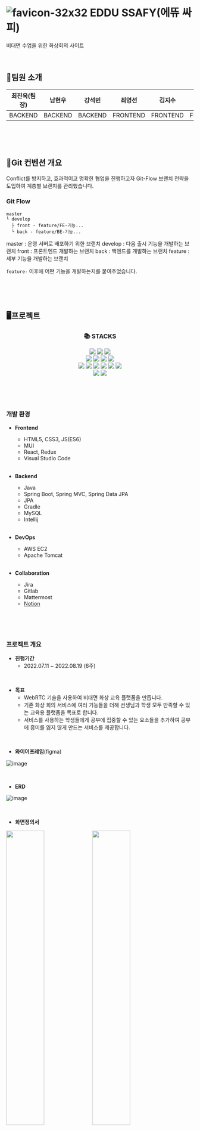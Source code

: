 # ![favicon-32x32](https://user-images.githubusercontent.com/97578458/214900900-cabb5938-b12e-403f-9ef8-.png) EDDU SSAFY(에뜌 싸피)
비대면 수업을 위한 화상회의 사이트

<br/>

## 🧑팀원 소개

|<center>최진욱(팀장)</center>|<center>남현우</center>|<center>강석민</center>|<center>최영선</center>|<center>김지수</center>|<center>박무창</center>|
|:---:|:---:|:---:|:---:|:---:|:---:|
|<center>BACKEND</center>|<center>BACKEND</center>|<center>BACKEND</center>|<center>FRONTEND</center>|<center>FRONTEND</center>|<center>FRONTEND</center>|



<br/><br/><br/>
## 🧭Git 컨벤션 개요
Conflict를 방지하고, 효과적이고 명확한 협업을 진행하고자 Git-Flow 브랜치 전략을 도입하여 계층별 브랜치를 관리했습니다.

### Git Flow
```
master   
└ develop  
  ├ front - feature/FE-기능...  
  └ back - feature/BE-기능...
```
  
master : 운영 서버로 배포하기 위한 브랜치
develop : 다음 출시 기능을 개발하는 브랜치
front : 프론트엔드 개발하는 브랜치
back : 백엔드를 개발하는 브랜치
feature : 세부 기능을 개발하는 브랜치

`feature-` 이후에 어떤 기능을 개발하는지를 붙여주었습니다.


<br/><br/><br/>

## 🖥프로젝트
<div align=center><h3>📚 STACKS</h3></div>

<div align=center>
<img src="https://img.shields.io/badge/java-007396?style=for-the-badge&logo=java&logoColor=white">
<img src="https://img.shields.io/badge/spring-6DB33F?style=for-the-badge&logo=spring&logoColor=white">
<img src="https://img.shields.io/badge/springboot-6DB33F?style=for-the-badge&logo=springboot&logoColor=white">
<br>
<img src="https://img.shields.io/badge/mysql-4479A1?style=for-the-badge&logo=mysql&logoColor=white">
<img src="https://img.shields.io/badge/amazonaws-232F3E?style=for-the-badge&logo=amazonaws&logoColor=white">
<img src="https://img.shields.io/badge/apache tomcat-F8DC75?style=for-the-badge&logo=apachetomcat&logoColor=white">
<img src="https://img.shields.io/badge/linux-FCC624?style=for-the-badge&logo=linux&logoColor=black">  
<br> 
<img src="https://img.shields.io/badge/html5-E34F26?style=for-the-badge&logo=html5&logoColor=white"> 
  <img src="https://img.shields.io/badge/css-1572B6?style=for-the-badge&logo=css3&logoColor=white"> 
  <img src="https://img.shields.io/badge/javascript-F7DF1E?style=for-the-badge&logo=javascript&logoColor=black"> 
  <img src="https://img.shields.io/badge/jquery-0769AD?style=for-the-badge&logo=jquery&logoColor=white">       
  <img src="https://img.shields.io/badge/react-61DAFB?style=for-the-badge&logo=react&logoColor=black"> 
  <img src="https://img.shields.io/badge/node.js-339933?style=for-the-badge&logo=Node.js&logoColor=white">
<br>
  <img src="https://img.shields.io/badge/github-181717?style=for-the-badge&logo=github&logoColor=white">
  <img src="https://img.shields.io/badge/git-F05032?style=for-the-badge&logo=git&logoColor=white">
</div>

<br/><br/><br/>

### 개발 환경
- **Frontend**
  - HTML5, CSS3, JS(ES6)
  - MUI
  - React, Redux
  - Visual Studio Code
  
  <br/>

- **Backend**
  - Java
  - Spring Boot, Spring MVC, Spring Data JPA
  - JPA
  - Gradle
  - MySQL
  - Intellij

  <br/>
  
- **DevOps**
  - AWS EC2
  - Apache Tomcat

  <br/>

- **Collaboration**
  - Jira
  - Gitlab
  - Mattermost
  - [Notion](https://quilted-crime-a4d.notion.site/4bc0f997b5c74a5586f0d43661a7eef8?v=9c866b20939a440fb16084d06b0d2f60)

<br/><br/><br/>

### 프로젝트 개요
- **진행기간**
  - 2022.07.11 ~ 2022.08.19 (6주)

<br/>

- **목표**
    - WebRTC 기술을 사용하여 비대면 화상 교육 플랫폼을 만듭니다.
    - 기존 화상 회의 서비스에 여러 기능들을 더해 선생님과 학생 모두 만족할 수 있는 교육용 플랫폼을 목표로 합니다.
    - 서비스를 사용하는 학생들에게 공부에 집중할 수 있는 요소들을 추가하여 공부에 흥미를 잃지 않게 만드는 서비스를 제공합니다.

<br/>

- **와이어프레임**(figma)

![image](https://user-images.githubusercontent.com/97578458/214900946-69ec59af-9474-4017-8f5a-3647d0c82c46.png)

<br/>

- **ERD**

![image](https://user-images.githubusercontent.com/97578458/214900956-377c26aa-ef4e-4742-86ff-03c3fa3b1551.png)

<br/>

- **화면정의서**

<img src="https://user-images.githubusercontent.com/97578458/214900962-d131f904-b2ea-46b9-a0ea-1ccbc775e9f7.png" width="45%"> <img src="https://user-images.githubusercontent.com/97578458/214900973-8c7658f7-bc30-47c7-91e9-b869d35cf299.png" width="45%">
<img src="https://user-images.githubusercontent.com/97578458/214901461-baa3b89d-5380-4c51-be2f-7e7a33714334.png" width="45%"> <img src="https://user-images.githubusercontent.com/97578458/214901476-c32428ad-a0d6-4773-88c3-7c08641d8713.png" width="45%">
<img src="https://user-images.githubusercontent.com/97578458/214901488-e2a7300f-3502-4e40-8e3b-61e05b0e4dd3.png" width="45%">

<br/>

<img src="https://user-images.githubusercontent.com/97578458/214901752-f09df549-610b-4adc-932d-c4b18720255a.png" width="45%"> <img src="https://user-images.githubusercontent.com/97578458/214901775-668d0411-13f6-481f-a533-b849c1dd8cbb.png" width="45%">
<img src="https://user-images.githubusercontent.com/97578458/214901789-de5635fc-fe99-4ca5-84a2-b56b24da5b43.png" width="45%">

<br/>

- **시퀀스 다이어그램**

<img src="https://user-images.githubusercontent.com/97578458/214901942-b51f1877-1fd9-4ef0-9b68-fb239738bd76.png" width="45%"> <img src="https://user-images.githubusercontent.com/97578458/214901935-e3eb4344-31d9-4fa3-832f-e82c0f20d657.png" width="45%">
<img src="https://user-images.githubusercontent.com/97578458/214901929-fe020fca-c45b-427a-a3c1-61344e227491.png" width="45%"> <img src="https://user-images.githubusercontent.com/97578458/214901922-13ad4868-753c-4a30-8d24-82ffba1896e4.png" width="45%">
<img src="https://user-images.githubusercontent.com/97578458/214901915-e5507f26-8754-4188-b952-74c26680e394.png" width="45%"> <img src="https://user-images.githubusercontent.com/97578458/214901944-3c574a51-6daf-4ebe-8372-ffec093c27b2.png" width="45%">


<br/><br/><br/>

## 📖프로젝트 소개

### 기획 배경

- 코로나19 재유행으로 인해 대면으로 수업하기 어려워진 환경
- 펜데믹으로 인한 비대면 플랫폼의 활성화

### 기획 의도

- 다양한 교육기관에서 교육할 때 도움을 줄 수 있는 기능을 포함한 화상회의 웹 사이트 개발

### 대상 사용자

- 비대면으로 하는 교육환경이 필요한 강사 및 학생들

### 기대 효과

- 비대면 환경에서 집중을 하지 못하는 학생들을 위하여 문제 및 점수를 시각적으로 제공하며 집중도를 높이는 효과

<br/><br/><br/>

## 📌주요 기능

### 회원 가입
![회원가입](https://user-images.githubusercontent.com/97578458/214902209-7a4551ef-0b99-4d0e-aa64-e2ed8e2f4ff2.gif)

### 로그인
![로그인](https://user-images.githubusercontent.com/97578458/214902205-15c1cb69-f79e-49c1-9fd7-d1eae197fee9.gif)

### 개인정보 수정
![개인정보_수정](https://user-images.githubusercontent.com/97578458/214902202-9b2953ab-88de-4b82-838d-d30f399802f4.gif)

### 비밀번호 변경
![비밀번호_변경](https://user-images.githubusercontent.com/97578458/214902196-949845f9-12f8-48b9-8390-916a6498343d.gif)

### 회원 탈퇴
![회원_탈퇴](https://user-images.githubusercontent.com/97578458/214902213-5df95d97-0e19-4139-8d2b-75127149e601.gif)

### 퀴즈 풀기(학생용)
![퀴즈_풀기_학생용_](https://user-images.githubusercontent.com/97578458/214902642-28c86fce-b18e-44f1-a783-3c5d0f9c9e92.gif)

### 방 생성(교수용)
![방_생성_교수용_![방_생성_교수용_](https://user-images.githubusercontent.com/97578458/214902961-3e84f44a-126f-48de-b573-df8f2daa2fe1.gif)

### 퀴즈 생성(교수용)
![퀴즈_생성_교수용_](https://user-images.githubusercontent.com/97578458/214903147-a1269734-16ff-405a-a7d1-099865c6cc30.gif)

### 화면 공유(교수용)
![화면_공유_교수용_](https://user-images.githubusercontent.com/97578458/214903196-2a59f0fd-27e3-45fc-8290-6dd77e85e96c.gif)

### 퀴즈 풀기(교수용)
![퀴즈_풀기_교수용](https://user-images.githubusercontent.com/97578458/214903217-eb9b95bd-ac45-4549-9b68-a27ea541a515.gif)

### 방 나가기(교수용)
![방_나가기_교수용_](https://user-images.githubusercontent.com/97578458/214903249-8b191363-0f87-43f9-b1fa-c5a3e64e3102.gif)




<br/><br/><br/>

## 📃설치 및 실행 가이드
- Frontend
```
$ cd frontend
$ npm i
$ npm run serve
```
- Backend
```
# API server 
$ cd backend
$ gradle wrap # gradle wrapper 없을 경우 실행
$ ./gradlew clean build
$ sudo java -jar "/home/ubuntu/S07P12C111/backend-java/ssafy-web-project-1.0-SNAPSHOT.jar"

# openvidu KMS
$ docker run -p 4443:4443 --rm -e OPENVIDU_SECRET=MY_SECRET openvidu/openvidu-server-kms:2.22.0
```

<br/><br/><br/>

## 🛠프로젝트 빌드 및 배포
- [프로젝트 빌드 및 배포](https://lab.ssafy.com/s07-webmobile1-sub2/S07P12C111/-/blob/master/exec/%ED%94%84%EB%A1%9C%EC%A0%9D%ED%8A%B8_%EB%B9%8C%EB%93%9C_%EB%B0%8F_%EB%B0%B0%ED%8F%AC.md)

<br/><br/><br/>

## ⚙시스템 환경 및 구성
![아키텍쳐](https://user-images.githubusercontent.com/97578458/214903312-bd5e8f9c-1bd1-40c3-9057-4546a2dfccfe.png)


- OS: Windows10, Linux
- Backend Framework: Spring Boot 2.7.1
- Frontend Framework: React 18.2.0
- DB: mysql Ver 8.0.30-0ubuntu0.20.04.2 (Ubuntu)
- WAS: Gradle
- JVM: openJDK (1.8.0_192)
- Node.js: 16.16.0
- npm: 8.5.5
- WebRTC: openVidu 2.22.0
- Docker: 20.10.12
- WEB: Nginx (1.18.0)


<br/><br/><br/>

## 📕프로젝트 후기
- 최진욱: 처음 팀장으로써 제대로된 프로젝트를 마칠 수 있었습니다. 자바, 스프링과 JPA를 사용해서 CRUD를 만들어보고, 컨트롤러, 엔티티, 서비스, 서비스Impl등을 구현해보면서 이해하는 재미를 느꼈습니다. 또한 회원가입을 하면서 JWT토큰을 사용하고 안하고 차이점을 직접 구현해보면서 새로운 기능을 알 수 있었습니다. 아쉬운 점으로는 자바가 처음이라 CRUD에 집중하다보니 오픈비듀와 서버에 대해서 참여를 잘 못했던거에 대해서 아쉬움이 남았습니다. 

- 남현우: 끝까지 재밌게 프로젝트를 마무리 할 수 있었습니다. 꽤 만족스러운 결과물이었지만 그래도 처음에 계획하고 구현하지 못한 많은 기능들이나 하고자 했으나 구현에 실패한 부분이 마음에 남아 아쉽습니다. 다음 프로젝트는 더 멋지게 해보겠습니다. 다음 프로젝트 때도 만나요. 

- 강석민: 깃과 지라 등 협업 툴을 제대로 사용해본 것이 처음이라 개발을 포함해서 하나부터 열까지 쉽지 않았지만 점차 적응되어 가는 것을 느낄 때 뿌듯하고 재미도 있었습니다. WebRTC라는 생소한 분야임에도 불구하고 좋은 팀원들을 만난 덕분에 재밌게 프로젝트 잘 마무리할 수 있어서 다행이라는 생각이 듭니다. 프로젝트를 진행하고 공부를 더 하면 할 수록 저 자신에게 부족한 부분이 보여서 아쉽고 점점 욕심이 났는데, 앞으로는 이 욕심을 발판 삼아서 더 열심히 하는 사람이 되어야 겠다고 생각했습니다. 화이탱 ~

- 최영선: 이번 프로젝트를 진행하면서 너무 좋은 팀원들을 만나 즐거운 분위기에서 프로젝트를 할 수 있었습니다. git과 관련된 문제도 많았고 AWS 서버 배포에도 이슈가 많아 힘들었는데 팀원들 덕분에 잘 이겨낼 수 있었습니다. 서버 문제 해결이 늦어서 프론트엔드에 더 많은 기능, 디자인을 넣지 못해 아쉽지만 좋은 경험이였습니다. 처음 React를 사용해 봤는데 팀원들과 함께 문제 해결을 위해 고민하다 보니 혼자하는 것보다 다양한 경험을 할 수 있어서 너무 좋았습니다. EDDU SSAFY 프로젝트를 통해 부족한 점을 많이 느꼈고 다음 프로젝트 때는 그점을 개선해서 열심히 할 수 있을 것 같습니다.

- 김지수: 너무 좋은 팀원들을 만나 활발히 소통하면서 만드는 프로젝트를 경험해 볼 수 있었습니다. React의 다양한 기능 및 openvidu를 통한 웹 화상회의 기능을 구현해보면서 웹기술에 대한 지식을 조금은 배워갈 수 있었던 것 같습니다. 또한 처음으로 체계적인 프로젝트를 진행해보며 부족한 점이 많았지만 팀원들 덕분에 잘 이겨낼 수 있었다고 생각합니다. 팀원분들 다들 너무 수고 많으셨습니다.

- 박무창: 처음 써보는 라이브러리나 기능들을 마주하게 되면서 어려운 부분이 많았지만, 기존의 방식에 새로운 방식을 더해보면서 다양한 활용법을 배워볼 수 있었습니다. 또한 실제 서비스를 만들면서 사용자를 고려한 UI/UX를 설계해보고, 양방향의 실시간 연결을 구현하며 웹 영상 개발 능력과 웹 개발 능력, 디자인 능력을 보다 증진 시킬 수 있었습니다.

<br/><br/><br/>

## 🎞최종산출물(시연 영상)
영상 링크?

<br/><br/><br/>

